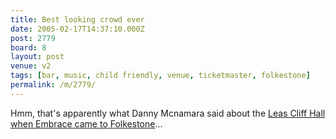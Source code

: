 ```yaml
---
title: Best looking crowd ever
date: 2005-02-17T14:37:10.000Z
post: 2779
board: 8
layout: post
venue: v2
tags: [bar, music, child friendly, venue, ticketmaster, folkestone]
permalink: /m/2779/
---
```

Hmm, that's apparently what Danny Mcnamara said about the <a href="http://www.folkestonegerald.com/v/2/Leas%20Cliff%20Hall">Leas Cliff Hall</a> <a href="http://www.bbc.co.uk/kent/content/articles/2004/10/08/concert_embrace_feature.shtml">when Embrace came to Folkestone</a>...
